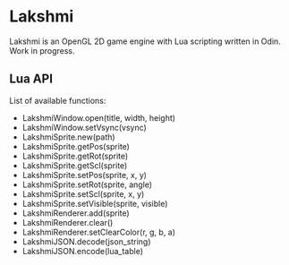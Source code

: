 # Lakshmi

Lakshmi is an OpenGL 2D game engine with Lua scripting written in Odin. Work in progress.

## Lua API

List of available functions:

* LakshmiWindow.open(title, width, height)
* LakshmiWindow.setVsync(vsync)
* LakshmiSprite.new(path)
* LakshmiSprite.getPos(sprite)
* LakshmiSprite.getRot(sprite)
* LakshmiSprite.getScl(sprite)
* LakshmiSprite.setPos(sprite, x, y)
* LakshmiSprite.setRot(sprite, angle)
* LakshmiSprite.setScl(sprite, x, y)
* LakshmiSprite.setVisible(sprite, visible)
* LakshmiRenderer.add(sprite)
* LakshmiRenderer.clear()
* LakshmiRenderer.setClearColor(r, g, b, a)
* LakshmiJSON.decode(json_string)
* LakshmiJSON.encode(lua_table)
